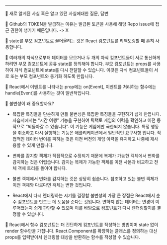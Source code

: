 
---

🍎 새로 알게된 사실 혹은 알고 있던 사실에대한 질문, 답변

🍎 Github의 TOKEN을 발급하는 이유는 발급된 토큰을 사용해 해당 Repo issue에 접근 권한이 생기기 때문입니다. -> X

🍏 state를 부모 컴포넌트로 끌어올리는 것은 React 컴포넌트를 리팩토링할 때 흔히 사용합니다.

🍏 여러개의 자식으로부터 데이터를 모으거나 두 개의 자식 컴포넌트들이 서로 통신하게 하려면 부모 컴포넌트에 공유 state를 정의해야 합니다. 부모 컴포넌트는 props를 사용하여 자식 컴포넌트에 state를 다시 전달할 수 있습니다. 이것은 자식 컴포넌트들이 서로 또는 부모 컴포넌트와 동기화 하도록 만듭니다.

🍏 React에서 이벤트를 나타내는 prop에는 on[Event], 이벤트를 처리하는 함수에는 handle[Event]를 사용하는 것이 일반적입니다.

🍎 불변성이 왜 중요할까요?

- 복잡한 특징들을 단순하게 만듦
불변성은 복잡한 특징들을 구현하기 쉽게 만듭니다. 자습서에서는 “시간 여행” 기능을 구현하여 틱택토 게임의 이력을 확인하고 이전 동작으로 “되돌아갈 수 있습니다”. 이 기능은 게임에만 국한되지 않습니다. 특정 행동을 취소하고 다시 실행하는 기능은 애플리케이션에서 일반적인 요구사항 입니다. 직접적인 데이터 변이를 피하는 것은 이전 버전의 게임 이력을 유지하고 나중에 재사용할 수 있게 만듭니다.

- 변화를 감지함
객체가 직접적으로 수정되기 때문에 복제가 가능한 객체에서 변화를 감지하는 것은 어렵습니다. 감지는 복제가 가능한 객체를 이전 사본과 비교하고 전체 객체 트리를 돌아야 합니다.

- 불변 객체에서 변화를 감지하는 것은 상당히 쉽습니다. 참조하고 있는 불변 객체가 이전 객체와 다르다면 객체는 변한 것입니다.

- React에서 다시 렌더링하는 시기를 결정함
불변성의 가장 큰 장점은 React에서 순수 컴포넌트를 만드는 데 도움을 준다는 것입니다. 변하지 않는 데이터는 변경이 이루어졌는지 쉽게 판단할 수 있으며 이를 바탕으로 컴포넌트가 다시 렌더링할지를 결정할 수 있습니다.

🍏 React에서 함수 컴포넌트는 더 간단하게 컴포넌트를 작성하는 방법이며 state 없이 render 함수만을 가집니다. React.Component를 확장하는 클래스를 정의하는 대신 props를 입력받아서 렌더링할 대상을 반환하는 함수를 작성할 수 있습니다. 